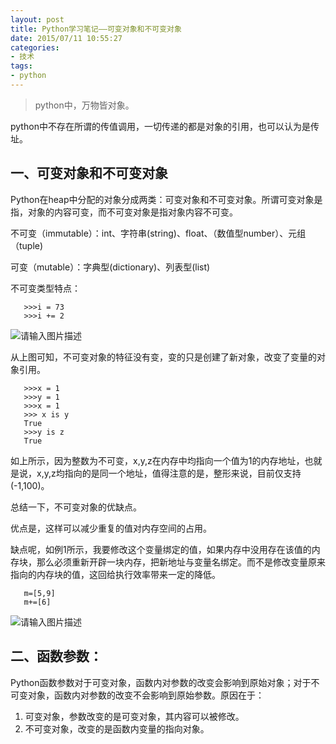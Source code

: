 ```yaml
---
layout: post
title: Python学习笔记——可变对象和不可变对象
date: 2015/07/11 10:55:27
categories:
- 技术
tags:
- python
---
```


> python中，万物皆对象。

python中不存在所谓的传值调用，一切传递的都是对象的引用，也可以认为是传址。

## 一、可变对象和不可变对象

Python在heap中分配的对象分成两类：可变对象和不可变对象。所谓可变对象是指，对象的内容可变，而不可变对象是指对象内容不可变。

不可变（immutable）：int、字符串(string)、float、（数值型number）、元组（tuple)

可变（mutable）：字典型(dictionary)、列表型(list)

不可变类型特点：

```
   >>>i = 73
   >>>i += 2
```

![请输入图片描述][1]

从上图可知，不可变对象的特征没有变，变的只是创建了新对象，改变了变量的对象引用。

```
   >>>x = 1
   >>>y = 1
   >>>x = 1
   >>> x is y
   True
   >>>y is z
   True
```

如上所示，因为整数为不可变，x,y,z在内存中均指向一个值为1的内存地址，也就是说，x,y,z均指向的是同一个地址，值得注意的是，整形来说，目前仅支持(-1,100)。

总结一下，不可变对象的优缺点。

优点是，这样可以减少重复的值对内存空间的占用。

缺点呢，如例1所示，我要修改这个变量绑定的值，如果内存中没用存在该值的内存块，那么必须重新开辟一块内存，把新地址与变量名绑定。而不是修改变量原来指向的内存块的值，这回给执行效率带来一定的降低。

```
   m=[5,9]
   m+=[6]
```

![请输入图片描述][2]

## 二、函数参数：

Python函数参数对于可变对象，函数内对参数的改变会影响到原始对象；对于不可变对象，函数内对参数的改变不会影响到原始参数。原因在于：

1. 可变对象，参数改变的是可变对象，其内容可以被修改。
2. 不可变对象，改变的是函数内变量的指向对象。

[1]: https://pics.naaln.com/blog/2022-02-14-e24018.png-basicBlog

[2]: https://pics.naaln.com/blog/2022-02-14-1d50ec.png-basicBlog
